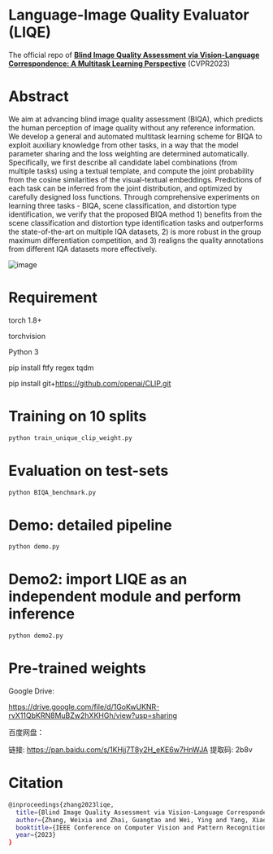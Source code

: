 # Language-Image Quality Evaluator (LIQE)

The official repo of [**Blind Image Quality Assessment via Vision-Language Correspondence: A Multitask Learning Perspective**](https://arxiv.org/pdf/2303.14968.pdf) (CVPR2023)

# Abstract

We aim at advancing blind image quality assessment (BIQA), which predicts the human perception of image quality without any reference information. We develop a general and automated multitask learning scheme for BIQA to exploit  auxiliary knowledge from other tasks, in a way that the model parameter sharing and the loss weighting are determined automatically. Specifically, we first describe all candidate label combinations (from multiple tasks) using a textual template, and compute the joint probability from the cosine similarities of the visual-textual embeddings. Predictions of each task can be inferred from the joint distribution, and optimized by carefully designed loss functions. Through comprehensive experiments on learning three tasks - BIQA, scene classification, and distortion type identification, we verify that the proposed BIQA method 1) benefits from the  scene classification and distortion type identification tasks and outperforms the state-of-the-art on multiple IQA datasets, 2) is  more robust in the group maximum differentiation competition, and 3) realigns the quality annotations from different IQA datasets more effectively.

![image](https://github.com/zwx8981/LIQE/blob/main/clip_biqa.png)

# Requirement

torch 1.8+

torchvision

Python 3

pip install ftfy regex tqdm

pip install git+https://github.com/openai/CLIP.git

# Training on 10 splits
```bash
python train_unique_clip_weight.py
```

# Evaluation on test-sets
```bash
python BIQA_benchmark.py
```

# Demo: detailed pipeline
```bash
python demo.py
```


# Demo2: import LIQE as an independent module and perform inference
```bash
python demo2.py
```

# Pre-trained weights

Google Drive: 

https://drive.google.com/file/d/1GoKwUKNR-rvX11QbKRN8MuBZw2hXKHGh/view?usp=sharing

百度网盘： 

链接: https://pan.baidu.com/s/1KHjj7T8y2H_eKE6w7HnWJA 提取码: 2b8v 

# Citation
```bash
@inproceedings{zhang2023liqe,  
  title={Blind Image Quality Assessment via Vision-Language Correspondence: A Multitask Learning Perspective},  
  author={Zhang, Weixia and Zhai, Guangtao and Wei, Ying and Yang, Xiaokang and Ma, Kede},  
  booktitle={IEEE Conference on Computer Vision and Pattern Recognition},  
  year={2023}
}
```

